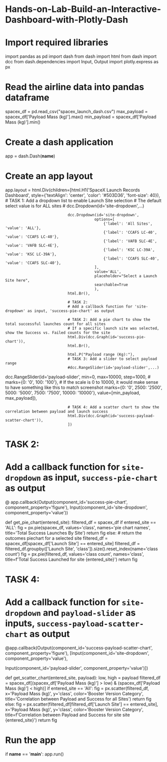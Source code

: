 # Hands-on-Lab-Build-an-Interactive-Dashboard-with-Plotly-Dash

# Import required libraries
import pandas as pd
import dash
from dash import html
from dash import dcc
from dash.dependencies import Input, Output
import plotly.express as px

# Read the airline data into pandas dataframe
spacex_df = pd.read_csv("spacex_launch_dash.csv")
max_payload = spacex_df['Payload Mass (kg)'].max()
min_payload = spacex_df['Payload Mass (kg)'].min()

# Create a dash application
app = dash.Dash(__name__)

# Create an app layout
app.layout = html.Div(children=[html.H1('SpaceX Launch Records Dashboard',
                                        style={'textAlign': 'center', 'color': '#503D36',
                                               'font-size': 40}),
                                # TASK 1: Add a dropdown list to enable Launch Site selection
                                # The default select value is for ALL sites
                                # dcc.Dropdown(id='site-dropdown',...)

                                dcc.Dropdown(id='site-dropdown',
                                            options=[
                                                {'label': 'All Sites', 'value': 'ALL'},
                                                {'label': 'CCAFS LC-40', 'value': 'CCAFS LC-40'},
                                                {'label': 'VAFB SLC-4E', 'value': 'VAFB SLC-4E'},
                                                {'label': 'KSC LC-39A', 'value': 'KSC LC-39A'},
                                                {'label': 'CCAFS SLC-40', 'value': 'CCAFS SLC-40'},
                                            ],
                                            value='ALL',
                                            placeholder="Select a Launch Site here",
                                            searchable=True
                                            ),
                                html.Br(),

                                # TASK 2:
                                # Add a callback function for 'site-dropdown' as input, 'success-pie-chart' as output

                                # TASK 2: Add a pie chart to show the total successful launches count for all sites
                                # If a specific launch site was selected, show the Success vs. Failed counts for the site
                                html.Div(dcc.Graph(id='success-pie-chart')),
                                html.Br(),

                                html.P("Payload range (Kg):"),
                                # TASK 3: Add a slider to select payload range
                                #dcc.RangeSlider(id='payload-slider',...)

dcc.RangeSlider(id='payload-slider',
                min=0, max=10000, step=1000,
                # marks={0: '0', 100: '100'},
                # If the scale is 0 to 10000, it would make sense to have something like this to match screenshot
                marks={0: '0', 2500: '2500', 5000: '5000', 7500: '7500', 10000: '10000'},
                value=[min_payload, max_payload]),
                
                                # TASK 4: Add a scatter chart to show the correlation between payload and launch success
                                html.Div(dcc.Graph(id='success-payload-scatter-chart')),
                                ])

# TASK 2:
# Add a callback function for `site-dropdown` as input, `success-pie-chart` as output
@ app.callback(Output(component_id='success-pie-chart', component_property='figure'),
               Input(component_id='site-dropdown', component_property='value'))

def get_pie_chart(entered_site):
    filtered_df = spacex_df
    if entered_site == 'ALL':
        fig = px.pie(spacex_df, values='class',
                     names='pie chart names',
                     title='Total Success Launches By Site')
        return fig
    else:
        # return the outcomes piechart for a selected site
        filtered_df = spacex_df[spacex_df['Launch Site'] == entered_site]
        filtered_df = filtered_df.groupby(['Launch Site', 'class']).size().reset_index(name='class count')
        fig = px.pie(filtered_df, values='class count',
                     names='class',
                     title=f'Total Success Launched for site {entered_site}')
        return fig


# TASK 4:
# Add a callback function for `site-dropdown` and `payload-slider` as inputs, `success-payload-scatter-chart` as output
@app.callback(Output(component_id='success-payload-scatter-chart', component_property='figure'),
              [Input(component_id='site-dropdown', component_property='value'),
              
              
Input(component_id='payload-slider', component_property='value')])

def get_scatter_chart(entered_site, payload):
    low, high = payload
    filtered_df = spacex_df[(spacex_df['Payload Mass (kg)'] > low) & (spacex_df['Payload Mass (kg)'] < high)]
    if entered_site == 'All':
        fig = px.scatter(filtered_df, x='Payload Mass (kg)', y='class',
                         color='Booster Version Category',
                         title='Correlation between Payload and Success for all Sites')
        return fig
    else:
        fig = px.scatter(filtered_df[filtered_df['Launch Site'] == entered_site],
                         x='Payload Mass (kg)', y='class',
                         color='Booster Version Category',
                         title=f'Correlation between Payload and Success for site site {entered_site}')
        return fig

# Run the app
if __name__ == '__main__':
    app.run()
